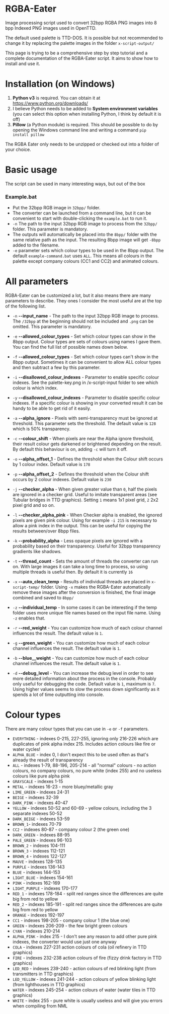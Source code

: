 # RGBA-Eater
Image processing script used to convert 32bpp RGBA PNG images into 8 bpp Indexed PNG images used in OpenTTD.

The default used palette is TTD-DOS. It is possible but not recommended to change it by replacing the palette images in the folder `x-script-output/`

This page is trying to be a comprehensive step by step tutorial and a complete documentation of the RGBA-Eater script. It aims to show how to install and use it.

# Installation (on Windows)

1. **Python v3** is required. You can obtain it at https://www.python.org/downloads/
2. I believe Python needs to be added to **System environment variables** (you can select this option when installing Python, I think by default it is off)
3. **Pillow** (a Python module) is required. This should be possible to do by opening the Windows command line and writing a command `pip install pillow`

The RGBA Eater only needs to be unzipped or checked out into a folder of your choice.

# Basic usage

The script can be used in many interesting ways, but out of the box 

### Example.bat
* Put the 32bpp RGB image in `32bpp/` folder.
* The converter can be launched from a command line, but it can be convenient to start with double-clicking the `example.bat` to run it.
* `-n` The path to the input 32bpp RGB image to process from the `32bpp/` folder. This parameter is mandatory.
* The outputs will automatically be placed into the `8bpp/` folder with the same relative path as the input. The resulting 8bpp image will get `-8bpp` added to the filename.
* `-e` parameter sets which colour types to be used in the 8bpp output. The default `example-command.bat` uses `ALL`. This means all colours in the palette except company colours (CC1 and CC2) and animated colours.

# All parameters

RGBA-Eater can be customized a lot, but it also means there are many parameters to describe. They ones I consider the most useful are at the top of the following list.

* `-n` **--input_name** - The path to the input 32bpp RGB image to process. The `/32bpp` at the beginning should not be included and `.png` can be omitted. This parameter is mandatory.

* `-e` **--allowed_colour_types** - Set which colour types can show in the 8bpp output. Colour types are sets of colours using names I gave them. You can find the full list of possible names down below.
* `-f` **--allowed_colour_types** - Set which colour types can't show in the 8bpp output. Sometimes it can be convenient to allow ALL colour types and then subtract a few by this parameter.
* `-i` **--disallowed_colour_indexes** - Parameter to enable specific colour indexes. See the palette-key.png in /x-script-input folder to see which colour is which index.
* `-y` **--disallowed_colour_indexes** - Parameter to disable specific colour indexes. If a specific colour is showing in your converted result it can be handy to be able to get rid of it easily.

* `-a` **--alpha_ignore** - Pixels with semi-transparency must be ignored at threshold. This parameter sets the threshold. The default value is `128` which is 50% transparency.
* `-c` **--colour_shift** - When pixels are near the Alpha ignore threshold, their result colour gets darkened or brightened depending on the result. By default this behaviour is on, adding `-c` will turn it off.
* `-o` **--alpha_offset_1** - Defines the threshold when the Colour shift occurs by 1 colour index. Default value is `178`
* `-p` **--alpha_offset_2** - Defines the threshold when the Colour shift occurs by 2 colour indexes. Default value is `230`

* `-j` **--checker_alpha** - When given greater value than `0`, half the pixels are ignored in a checker grid. Useful to imitate transparent areas (see Tubular bridges in TTD graphics). Setting `1` means 1x1 pixel grid, `2` 2x2 pixel grid and so on.
* `-l` **--checker_alpha_pink** - When Checker alpha is enabled, the ignored pixels are given pink colour. Using for example `-i 215` is necessary to allow a pink index in the output. This can be useful for copying the results between/over 8bpp files.
* `-k` **--probability_alpha** - Less opaque pixels are ignored with a probability based on their transparency. Useful for 32bpp transparency gradients like shadows.

* `-t` **--thread_count** - Sets the amount of threads the converter can run on. With large images it can take a long time to process, so using multiple threads is useful then. By default it is currently `16`
* `-x` **--auto_clean_temp** - Results of individual threads are placed in `x-script-temp/` folder. Using `-x` makes the RGBA-Eater automatically remove these images after the conversion is finished, the final image combined and saved to `8bpp/`
* `-z` **--individual_temp** - In some cases it can be interesting if the temp folder uses more unique file names based on the input file name. Using `-z` enables that.

* `-r` **--red_weight** - You can customize how much of each colour channel influences the result. The default value is `1`.
* `-g` **--green_weight** - You can customize how much of each colour channel influences the result. The default value is `1`.
* `-b` **--blue__weight** - You can customize how much of each colour channel influences the result. The default value is `1`.

* `-d` **--debug_level** - You can increase the debug level in order to see more detailed information about the process in the console. Probably only useful for debugging the code. Default value is `1`, maximum is `7`. Using higher values seems to slow the process down significantly as it spends a lot of time outputting into console.

# Colour types

There are many colour types that you can use in `-e` or `-f` parameters.

* `EVERYTHING` - indexes 0-215, 227-255, ignoring only 216-226 which are duplicates of pink alpha index 215. Includes action colours like fire or water cycles!
* `ALPHA_BLUE` - index 0, I don't expect this to be used often as that's already the result of transparency
* `ALL` - indexes 1-79, 88-196, 205-214 - all "normal" colours - no action colours, no company colours, no pure white (index 255) and no useless colours like pure alpha pink
* `GRAYSCALE` - indexes 1-15
* `METAL` - indexes 16-23 - more bluey/metallic gray
* `LIME_GREEN` - indexes 24-31
* `BEIGE` - indexes 32-39
* `DARK_PINK` - indexes 40-47
* `YELLOW` - indexes 50-52 and 60-69 - yellow colours, including the 3 separate indexes 50-52
* `DARK_BEIGE` - indexes 53-59
* `BROWN_1`- indexes 70-79
* `CC2` - indexes 80-87 - company colour 2 (the green one)
* `DARK_GREEN` - indexes 88-95
* `PALE_GREEN` - indexes 96-103
* `BROWN_2` - indexes 104-111
* `BROWN_3` - indexes 112-121
* `BROWN_4` - indexes 122-127
* `MAUVE` - indexes 128-135
* `PURPLE` - indexes 136-143
* `BLUE` - indexes 144-153
* `LIGHT_BLUE` - indexes 154-161
* `PINK` - indexes 162-169
* `LIGHT_PURPLE` - indexes 170-177
* `RED_1` - indexes 178-184 - split red ranges since the differences are quite big from red to yellow
* `RED_2` - indexes 185-191 - split red ranges since the differences are quite big from red to yellow
* `ORANGE` - indexes 192-197
* `CC1` - indexes 198-205 - company colour 1 (the blue one)
* `GREEN` - indexes 206-209 - the few bright green colours
* `CYAN` - indexes 210-214
* `ALPHA_PINK` - index 215 - I don't see any reason to add other pure pink indexes, the converter would use just one anyway
* `COLA` - indexes 227-231 action colours of cola (oil refinery in TTD graphics)
* `FIRE` - indexes 232-238 action colours of fire (fizzy drink factory in TTD graphics)
* `LED_RED` - indexes 239-240 - action colours of red blinking light (from transmitters in TTD graphics)
* `LED_YELLOW` - indexes 241-244 - action colours of yellow blinking light (from lighthouses in TTD graphics)
* `WATER` - indexes 245-254 - action colours of water (water tiles in  TTD graphics)
* `WHITE` - index 255 - pure white is usually useless and will give you errors when compiling from NML
